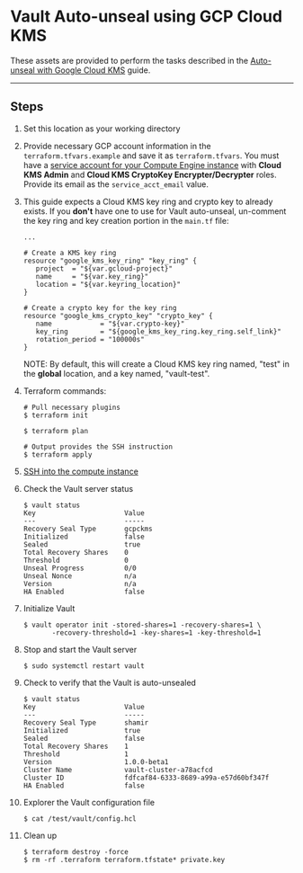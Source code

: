 # Vault Auto-unseal using GCP Cloud KMS

These assets are provided to perform the tasks described in the [Auto-unseal with Google Cloud
KMS](https://deploy-preview-189--hashicorp-learn.netlify.com/vault/operations/autounseal-gcp-kms) guide.

---

## Steps

1. Set this location as your working directory

1. Provide necessary GCP account information in the `terraform.tfvars.example` and save it as `terraform.tfvars`. You must have a [service account for your Compute Engine instance](https://cloud.google.com/compute/docs/access/create-enable-service-accounts-for-instances) with **Cloud KMS Admin** and **Cloud KMS CryptoKey Encrypter/Decrypter** roles. Provide its email as the `service_acct_email` value.

1. This guide expects a Cloud KMS key ring and crypto key to already exists. If you **don't** have one to use for Vault auto-unseal, un-comment the key ring and key creation portion in the `main.tf` file:

    ```plaintext
    ...

    # Create a KMS key ring
    resource "google_kms_key_ring" "key_ring" {
       project  = "${var.gcloud-project}"
       name     = "${var.key_ring}"
       location = "${var.keyring_location}"
    }

    # Create a crypto key for the key ring
    resource "google_kms_crypto_key" "crypto_key" {
       name            = "${var.crypto-key}"
       key_ring        = "${google_kms_key_ring.key_ring.self_link}"
       rotation_period = "100000s"
    }
    ```

    NOTE: By default, this will create a Cloud KMS key ring named, "test" in the **global** location, and a key named, "vault-test".


1. Terraform commands:

    ```shell
    # Pull necessary plugins
    $ terraform init

    $ terraform plan

    # Output provides the SSH instruction
    $ terraform apply
    ```

1. [SSH into the compute instance](https://cloud.google.com/compute/docs/instances/connecting-to-instance)

1. Check the Vault server status

    ```plaintext
    $ vault status
    Key                      Value
    ---                      -----
    Recovery Seal Type       gcpckms
    Initialized              false
    Sealed                   true
    Total Recovery Shares    0
    Threshold                0
    Unseal Progress          0/0
    Unseal Nonce             n/a
    Version                  n/a
    HA Enabled               false
    ```

1. Initialize Vault

    ```plaintext
    $ vault operator init -stored-shares=1 -recovery-shares=1 \
           -recovery-threshold=1 -key-shares=1 -key-threshold=1
    ```

1. Stop and start the Vault server

    ```shell
    $ sudo systemctl restart vault
    ```

1. Check to verify that the Vault is auto-unsealed

    ```plaintext
    $ vault status
    Key                      Value
    ---                      -----
    Recovery Seal Type       shamir
    Initialized              true
    Sealed                   false
    Total Recovery Shares    1
    Threshold                1
    Version                  1.0.0-beta1
    Cluster Name             vault-cluster-a78acfcd
    Cluster ID               fdfcaf84-6333-8689-a99a-e57d60bf347f
    HA Enabled               false
    ```

1. Explorer the Vault configuration file

    ```plaintext
    $ cat /test/vault/config.hcl
    ```

1. Clean up

    ```plaintext
    $ terraform destroy -force
    $ rm -rf .terraform terraform.tfstate* private.key
    ```
